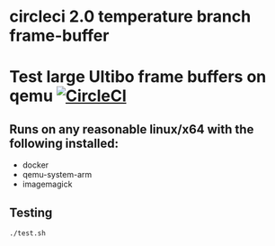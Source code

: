 # circleci 2.0 temperature branch frame-buffer
# Test large Ultibo frame buffers on qemu [![CircleCI](https://circleci.com/gh/markfirmware/temperature/tree/frame-buffer.svg?style=svg)](https://circleci.com/gh/markfirmware/temperature/tree/frame-buffer)

## Runs on any reasonable linux/x64 with the following installed:
* docker
* qemu-system-arm
* imagemagick

## Testing

    ./test.sh
